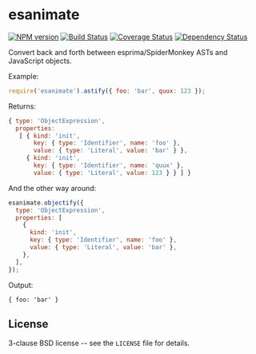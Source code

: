 # esanimate

[![NPM version](https://badge.fury.io/js/esanimate.svg)](http://badge.fury.io/js/esanimate)
[![Build Status](https://travis-ci.org/papandreou/esanimate.svg?branch=master)](https://travis-ci.org/papandreou/esanimate)
[![Coverage Status](https://img.shields.io/coveralls/papandreou/esanimate.svg)](https://coveralls.io/r/papandreou/esanimate?branch=master)
[![Dependency Status](https://david-dm.org/papandreou/esanimate.svg)](https://david-dm.org/papandreou/esanimate)

Convert back and forth between esprima/SpiderMonkey ASTs and JavaScript objects.

Example:

```js
require('esanimate').astify({ foo: 'bar', quux: 123 });
```

Returns:

```javascript
{ type: 'ObjectExpression',
  properties:
   [ { kind: 'init',
       key: { type: 'Identifier', name: 'foo' },
       value: { type: 'Literal', value: 'bar' } },
     { kind: 'init',
       key: { type: 'Identifier', name: 'quux' },
       value: { type: 'Literal', value: 123 } } ] }
```

And the other way around:

```javascript
esanimate.objectify({
  type: 'ObjectExpression',
  properties: [
    {
      kind: 'init',
      key: { type: 'Identifier', name: 'foo' },
      value: { type: 'Literal', value: 'bar' },
    },
  ],
});
```

Output:

```
{ foo: 'bar' }
```

## License

3-clause BSD license -- see the `LICENSE` file for details.
